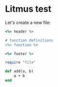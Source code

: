 # Litmus test


Let's create a new file:

```ruby file:src/file.cr type:template
<%= header %>

# function definitions
<%= function %>

<%= footer %>
```

```ruby file:src/file.cr type:header
require "file"
```

```ruby file:src/file.cr type:function tag:add-something
def add(a, b)
    a + b
end
```
